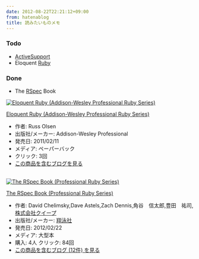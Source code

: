 ```yaml
---
date: 2012-08-22T22:21:12+09:00
from: hatenablog
title: 読みたいものメモ
---
```



<div class="section">
    <h3>Todo</h3>

<ul>
<li><a class="keyword" href="http://d.hatena.ne.jp/keyword/ActiveSupport">ActiveSupport</a></li>
<li>Eloquent <a class="keyword" href="http://d.hatena.ne.jp/keyword/Ruby">Ruby</a></li>
</ul>
</div>
<div class="section">
    <h3>Done</h3>

<ul>
<li>The <a class="keyword" href="http://d.hatena.ne.jp/keyword/RSpec">RSpec</a> Book</li>
</ul><p><div class="hatena-asin-detail"><a href="http://www.amazon.co.jp/exec/obidos/ASIN/0321584104/r7kamura-22/"><img src="http://ecx.images-amazon.com/images/I/41IDuwJXFCL._SL160_.jpg" class="hatena-asin-detail-image" alt="Eloquent Ruby (Addison-Wesley Professional Ruby Series)" title="Eloquent Ruby (Addison-Wesley Professional Ruby Series)"></a><div class="hatena-asin-detail-info"><p class="hatena-asin-detail-title"><a href="http://www.amazon.co.jp/exec/obidos/ASIN/0321584104/r7kamura-22/">Eloquent Ruby (Addison-Wesley Professional Ruby Series)</a></p><ul><li><span class="hatena-asin-detail-label">作者:</span> Russ Olsen</li><li><span class="hatena-asin-detail-label">出版社/メーカー:</span> Addison-Wesley Professional</li><li><span class="hatena-asin-detail-label">発売日:</span> 2011/02/11</li><li><span class="hatena-asin-detail-label">メディア:</span> ペーパーバック</li><li> <span class="hatena-asin-detail-label">クリック</span>: 3回</li><li><a href="http://d.hatena.ne.jp/asin/0321584104/r7kamura-22" target="_blank">この商品を含むブログを見る</a></li></ul></div><div class="hatena-asin-detail-foot"></div></div><br />
<div class="hatena-asin-detail"><a href="http://www.amazon.co.jp/exec/obidos/ASIN/4798121932/r7kamura-22/"><img src="http://ecx.images-amazon.com/images/I/51-3T735zLL._SL160_.jpg" class="hatena-asin-detail-image" alt="The RSpec Book (Professional Ruby Series)" title="The RSpec Book (Professional Ruby Series)"></a><div class="hatena-asin-detail-info"><p class="hatena-asin-detail-title"><a href="http://www.amazon.co.jp/exec/obidos/ASIN/4798121932/r7kamura-22/">The RSpec Book (Professional Ruby Series)</a></p><ul><li><span class="hatena-asin-detail-label">作者:</span> David Chelimsky,Dave Astels,Zach Dennis,角谷　信太郎,豊田　祐司,<a class="keyword" href="http://d.hatena.ne.jp/keyword/%B3%F4%BC%B0%B2%F1%BC%D2%A5%AF%A5%A4%A1%BC%A5%D7">株式会社クイープ</a></li><li><span class="hatena-asin-detail-label">出版社/メーカー:</span> <a class="keyword" href="http://d.hatena.ne.jp/keyword/%E6%C6%B1%CB%BC%D2">翔泳社</a></li><li><span class="hatena-asin-detail-label">発売日:</span> 2012/02/22</li><li><span class="hatena-asin-detail-label">メディア:</span> 大型本</li><li><span class="hatena-asin-detail-label">購入</span>: 4人 <span class="hatena-asin-detail-label">クリック</span>: 84回</li><li><a href="http://d.hatena.ne.jp/asin/4798121932/r7kamura-22" target="_blank">この商品を含むブログ (12件) を見る</a></li></ul></div><div class="hatena-asin-detail-foot"></div></div></p>

</div>

